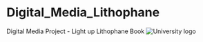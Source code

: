 # Digital_Media_Lithophane
Digital Media Project - Light up Lithophane Book
![University logo](https://user-images.githubusercontent.com/91026445/168062947-ab7d9cbb-3e4a-4a2a-ab80-b9038d78ade2.png)
